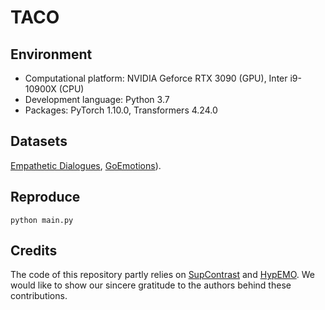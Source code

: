 # TACO

## Environment
- Computational platform: NVIDIA Geforce RTX 3090 (GPU), Inter i9-10900X (CPU)
- Development language: Python 3.7
- Packages: PyTorch 1.10.0, Transformers 4.24.0

## Datasets
[Empathetic Dialogues](https://github.com/facebookresearch/EmpatheticDialogues), [GoEmotions](https://github.com/google-research/google-research/tree/master/goemotions)).

## Reproduce

```
python main.py
```

## Credits

The code of this repository partly relies on [SupContrast](https://github.com/HobbitLong/SupContrast) and [HypEMO](https://github.com/dinobby/HypEmo). We would like to show our sincere gratitude to the authors behind these contributions.


